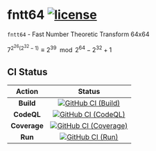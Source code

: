 # fntt64 [![license][license-image]][license-url]

`fntt64` - Fast Number Theoretic Transform 64x64

$7^{2^{26}\left(2^{32}-1\right)}\equiv{2^{39}}\mod{2^{64}-2^{32}+1}$

## CI Status

| Action | Status |
|:-:|:-:|
| **Build** | [![GitHub CI (Build)][github-build-image]][github-build-url] |
| **CodeQL** | [![GitHub CI (CodeQL)][github-codeql-image]][github-codeql-url] |
| **Coverage** | [![GitHub CI (Coverage)][github-coverage-image]][github-coverage-url] |
| **Run** | [![GitHub CI (Run)][github-run-image]][github-run-url] |

[github-build-image]:https://github.com/kei-g/fntt64/actions/workflows/build.yml/badge.svg
[github-build-url]:https://github.com/kei-g/fntt64/actions/workflows/build.yml
[github-codeql-image]:https://github.com/kei-g/fntt64/actions/workflows/codeql.yml/badge.svg
[github-codeql-url]:https://github.com/kei-g/fntt64/actions/workflows/codeql.yml
[github-coverage-image]:https://github.com/kei-g/fntt64/actions/workflows/coverage.yml/badge.svg
[github-coverage-url]:https://github.com/kei-g/fntt64/actions/workflows/coverage.yml
[github-run-image]:https://github.com/kei-g/fntt64/actions/workflows/run.yml/badge.svg
[github-run-url]:https://github.com/kei-g/fntt64/actions/workflows/run.yml
[license-image]:https://img.shields.io/github/license/kei-g/fntt64
[license-url]:https://opensource.org/licenses/BSD-3-Clause
